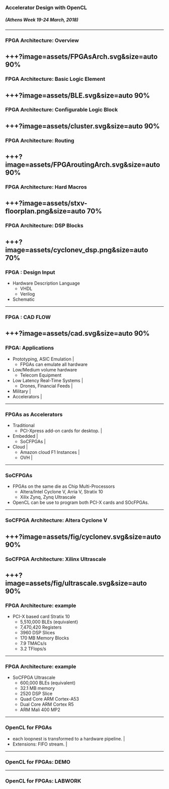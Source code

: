 ### Accelerator Design with OpenCL
##### (Athens Week 19-24 March, 2018) 
---
### FPGA Architecture: Overview
+++?image=assets/FPGAsArch.svg&size=auto 90%
---
### FPGA Architecture: Basic Logic Element
+++?image=assets/BLE.svg&size=auto 90%
---
### FPGA Architecture: Configurable Logic Block
+++?image=assets/cluster.svg&size=auto 90%
---
### FPGA Architecture: Routing
+++?image=assets/FPGAroutingArch.svg&size=auto 90%
---
### FPGA Architecture: Hard Macros
+++?image=assets/stxv-floorplan.png&size=auto 70%
---
### FPGA Architecture: DSP Blocks
+++?image=assets/cyclonev_dsp.png&size=auto 70%
---
### FPGA : Design Input
* Hardware Description Language
	* VHDL 
	* Verilog
* Schematic
---
### FPGA : CAD FLOW
+++?image=assets/cad.svg&size=auto 90%
---
### FPGA: Applications
* Prototyping, ASIC Emulation |
	- FPGAs can emulate all hardware
* Low/Medium  volume hardware
	* Telecom Equipment
* Low Latency Real-Time Systems |
	* Drones, Financial Feeds |
* Military |
* Accelerators |

---

### FPGAs as Accelerators
- Traditional
	- PCI-Xpress add-on cards for desktop. |
- Embedded |
	- SoCFPGAs | 
- Cloud |
	-	Amazon cloud F1 Instances |
	- 	OVH |

---
### SoCFPGAs
* FPGAs on the same die as Chip Multi-Processors
	- Altera/Intel Cyclone V, Arria V, Stratix 10
	- Xilix Zynq, Zynq Ultrascale
* OpenCL can be use to program both PCI-X cards and SOcFPGAs.
---
### SoCFPGA Architecture: Altera Cyclone V
+++?image=assets/fig/cyclonev.svg&size=auto 90%
---
### SoCFPGA Architecture: Xilinx Ultrascale
+++?image=assets/fig/ultrascale.svg&size=auto 90%
---
### FPGA Architecture: example
* PCI-X based card Stratix 10
	- 5,510,000 BLEs (equivalent)
	- 7,470,420 Registers
	- 3960 DSP Slices
	- 170 MB Memory Blocks
	- 7.9 TMACs/s
	- 3.2 TFlops/s
---
### FPGA Architecture: example
* SoCFPGA Ultrascale
	- 600,000 BLEs (equivalent)
	- 32.1 MB memory
	- 2520 DSP Slice
	- Quad Core ARM Cortex-A53
	- Dual Core ARM Cortex R5
	- ARM Mali 400 MP2
---
### OpenCL for FPGAs
- each loopnest is transformed to a hardware pipeline. |
- Extensions: FIFO stream. |
---
### OpenCL for FPGAs: DEMO
	
---

### OpenCL for FPGAs: LABWORK
